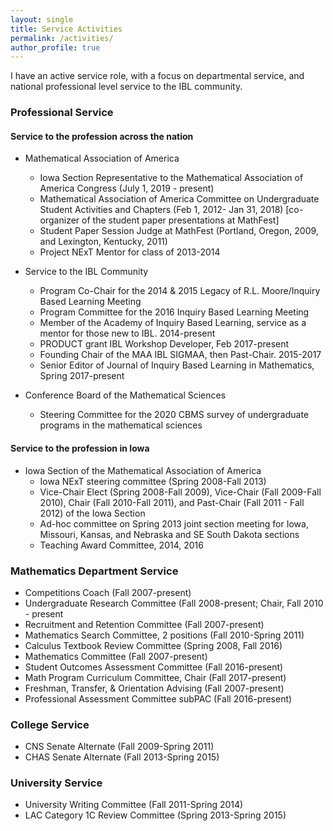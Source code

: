 ```yaml
---
layout: single
title: Service Activities
permalink: /activities/
author_profile: true
---
```


I have an active service role, with a focus on departmental service, and national professional level service to the IBL community.

### Professional Service

#### Service to the profession across the nation

- Mathematical Association of America
  * Iowa Section Representative to the Mathematical Association of America Congress (July 1, 2019 - present)
  * Mathematical Association of America Committee on Undergraduate Student Activities and Chapters (Feb 1, 2012- Jan 31, 2018) [co-organizer of the student paper presentations at MathFest]
  * Student Paper Session Judge at MathFest (Portland, Oregon, 2009, and Lexington, Kentucky, 2011)
  * Project NExT Mentor for class of 2013-2014

- Service to the IBL Community
  * Program Co-Chair for the 2014 & 2015 Legacy of R.L. Moore/Inquiry Based Learning Meeting
  * Program Committee for the 2016 Inquiry Based Learning Meeting
  * Member of the Academy of Inquiry Based Learning, service as a mentor for those new to IBL. 2014-present
  * PRODUCT grant IBL Workshop Developer, Feb 2017-present
  * Founding Chair of the MAA IBL SIGMAA, then Past-Chair. 2015-2017
  * Senior Editor of Journal of Inquiry Based Learning in Mathematics, Spring 2017-present

- Conference Board of the Mathematical Sciences
  * Steering Committee for the 2020 CBMS survey of undergraduate programs in the mathematical sciences

#### Service to the profession in Iowa

- Iowa Section of the Mathematical Association of America
  * Iowa NExT steering committee (Spring 2008-Fall 2013)
  * Vice-Chair Elect (Spring 2008-Fall 2009), Vice-Chair (Fall 2009-Fall 2010), Chair (Fall 2010-Fall 2011), and Past-Chair (Fall 2011 - Fall 2012) of the Iowa Section
  * Ad-hoc committee on Spring 2013 joint section meeting for Iowa, Missouri, Kansas, and Nebraska and SE South Dakota sections
  * Teaching Award Committee, 2014, 2016

### Mathematics Department Service

- Competitions Coach (Fall 2007-present)
- Undergraduate Research Committee (Fall 2008-present; Chair, Fall 2010 - present
- Recruitment and Retention Committee (Fall 2007-present)
- Mathematics Search Committee, 2 positions (Fall 2010-Spring 2011)
- Calculus Textbook Review Committee (Spring 2008, Fall 2016)
- Mathematics Committee (Fall 2007-present)
- Student Outcomes Assessment Committee (Fall 2016-present)
- Math Program Curriculum Committee, Chair (Fall 2017-present)
- Freshman, Transfer, & Orientation Advising (Fall 2007-present)
- Professional Assessment Committee subPAC (Fall 2016-present)

### College Service

- CNS Senate Alternate (Fall 2009-Spring 2011)
- CHAS Senate Alternate (Fall 2013-Spring 2015)

### University Service

- University Writing Committee (Fall 2011-Spring 2014)
- LAC Category 1C Review Committee (Spring 2013-Spring 2015)

